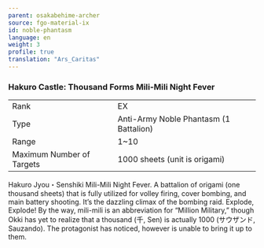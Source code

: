 ```yaml
---
parent: osakabehime-archer
source: fgo-material-ix
id: noble-phantasm
language: en
weight: 3
profile: true
translation: "Ars_Caritas"
---
```


### Hakuro Castle: Thousand Forms Mili-Mili Night Fever

<table>
  <tr><td>Rank</td><td>EX</td></tr>
  <tr><td>Type</td><td>Anti-Army Noble Phantasm (1 Battalion)</td></tr>
  <tr><td>Range</td><td>1~10</td></tr>
  <tr><td>Maximum Number of Targets</td><td>1000 sheets (unit is origami)</td></tr>
</table>

Hakuro Jyou・Senshiki Mili-Mili Night Fever.
A battalion of origami (one thousand sheets) that is fully utilized for volley firing, cover bombing, and main battery shooting.
It’s the dazzling climax of the bombing raid. Explode, Explode!
By the way, mili-mili is an abbreviation for “Million Military,”
though Okki has yet to realize that a thousand (千, Sen) is actually 1000 (サウザンド, Sauzando).
The protagonist has noticed, however is unable to bring it up to them.
